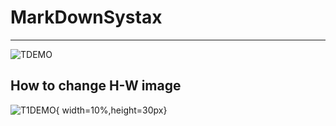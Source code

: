 # MarkDownSystax
-------------------------------------------------------------

![TDEMO](https://imgur.com/QnTVbW3.png)

## How to change H-W image 
![T1DEMO](https://imgur.com/QnTVbW3.png){ width=10%,height=30px}

